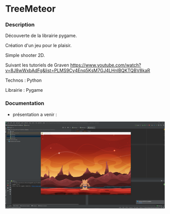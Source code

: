 # TreeMeteor
### Description

Découverte de la librairie pygame.

Création d'un jeu pour le plaisir. 

Simple shooter 2D.

Suivant les tutoriels de Graven
https://www.youtube.com/watch?v=8J8wWxbAdFg&list=PLMS9Cy4Enq5KsM7GJ4LHnlBQKTQBV8kaR

Technos : Python

Librairie : Pygame

### Documentation 

- présentation a venir :

![index](/Documentation/pygame.png)